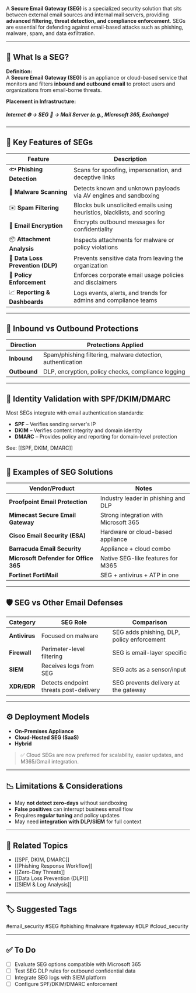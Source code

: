 A **Secure Email Gateway (SEG)** is a specialized security solution that sits between external email sources and internal mail servers, providing **advanced filtering, threat detection, and compliance enforcement**. SEGs are essential for defending against email-based attacks such as phishing, malware, spam, and data exfiltration.

---

## 🎯 What Is a SEG?

**Definition:**  
A **Secure Email Gateway (SEG)** is an appliance or cloud-based service that monitors and filters **inbound and outbound email** to protect users and organizations from email-borne threats.

**Placement in Infrastructure:**
##### Internet 🌐 → SEG 🔐 → Mail Server (e.g., Microsoft 365, Exchange)

---

## 🧱 Key Features of SEGs

| Feature                 | Description                                                              |
|--------------------------|---------------------------------------------------------------------------|
| 🐟 **Phishing Detection**    | Scans for spoofing, impersonation, and deceptive links                 |
| 🐞 **Malware Scanning**      | Detects known and unknown payloads via AV engines and sandboxing       |
| ✉️ **Spam Filtering**        | Blocks bulk unsolicited emails using heuristics, blacklists, and scoring |
| 🔐 **Email Encryption**      | Encrypts outbound messages for confidentiality                         |
| 📦 **Attachment Analysis**   | Inspects attachments for malware or policy violations                  |
| 🧬 **Data Loss Prevention (DLP)** | Prevents sensitive data from leaving the organization            |
| 📑 **Policy Enforcement**    | Enforces corporate email usage policies and disclaimers               |
| 📈 **Reporting & Dashboards**| Logs events, alerts, and trends for admins and compliance teams        |

---

## 🔁 Inbound vs Outbound Protections

| Direction   | Protections Applied                                         |
|-------------|-------------------------------------------------------------|
| **Inbound** | Spam/phishing filtering, malware detection, authentication |
| **Outbound**| DLP, encryption, policy checks, compliance logging          |

---

## 🔐 Identity Validation with SPF/DKIM/DMARC

Most SEGs integrate with email authentication standards:

- **SPF** – Verifies sending server's IP
- **DKIM** – Verifies content integrity and domain identity
- **DMARC** – Provides policy and reporting for domain-level protection

See: [[SPF, DKIM, DMARC]]

---

## 🧰 Examples of SEG Solutions

| Vendor/Product                     | Notes                                      |
|------------------------------------|---------------------------------------------|
| **Proofpoint Email Protection**    | Industry leader in phishing and DLP        |
| **Mimecast Secure Email Gateway**  | Strong integration with Microsoft 365      |
| **Cisco Email Security (ESA)**     | Hardware or cloud-based appliance          |
| **Barracuda Email Security**       | Appliance + cloud combo                    |
| **Microsoft Defender for Office 365** | Native SEG-like features for M365       |
| **Fortinet FortiMail**             | SEG + antivirus + ATP in one               |

---

## 🛡 SEG vs Other Email Defenses

| Category         | SEG Role                                   | Comparison                               |
|------------------|---------------------------------------------|-------------------------------------------|
| **Antivirus**     | Focused on malware                         | SEG adds phishing, DLP, policy enforcement |
| **Firewall**      | Perimeter-level filtering                  | SEG is email-layer specific               |
| **SIEM**          | Receives logs from SEG                     | SEG acts as a sensor/input                |
| **XDR/EDR**       | Detects endpoint threats post-delivery     | SEG prevents delivery at the gateway      |

---

## ⚙️ Deployment Models

- **On-Premises Appliance**
- **Cloud-Hosted SEG (SaaS)**
- **Hybrid**

> ✅ Cloud SEGs are now preferred for scalability, easier updates, and M365/Gmail integration.

---

## 📉 Limitations & Considerations

- May **not detect zero-days** without sandboxing
- **False positives** can interrupt business email flow
- Requires **regular tuning** and policy updates
- May need **integration with DLP/SIEM** for full context

---

## 🔗 Related Topics

- [[SPF, DKIM, DMARC]]
- [[Phishing Response Workflow]]
- [[Zero-Day Threats]]
- [[Data Loss Prevention (DLP)]]
- [[SIEM & Log Analysis]]

---

## 🏷 Suggested Tags

#email_security #SEG #phishing #malware #gateway #DLP #cloud_security

---

## ✅ To Do

- [ ] Evaluate SEG options compatible with Microsoft 365
- [ ] Test SEG DLP rules for outbound confidential data
- [ ] Integrate SEG logs with SIEM platform
- [ ] Configure SPF/DKIM/DMARC enforcement

